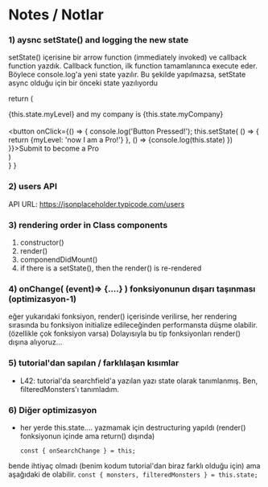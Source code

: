 
# Notes / Notlar

### 1) aysnc setState() and logging the new state
setState() içerisine bir arrow function (immediately invoked) ve callback function yazdık.
Callback function, ilk function tamamlanınca execute eder. Böylece console.log'a yeni state yazılır.
Bu şekilde yapılmazsa, setState async olduğu için bir önceki state yazılıyordu


 return (
    <main>
      {this.state.myLevel} and my company is {this.state.myCompany}<br></br>
      <button onClick={() => {
      console.log('Button Pressed!');
      this.setState(
        () => {
          return {myLevel: 'now I am a Pro!'}
        }, () => {console.log(this.state) 
      })
      }}>Submit to become a Pro</button>
    </main>
  )  
  }
}

### 2) users API
API URL: https://jsonplaceholder.typicode.com/users 

### 3) rendering order in Class components
1. constructor()
2. render()
3. componendDidMount()
4. if there is a setState(), then the render() is re-rendered

### 4) onChange( (event)=> {....} ) fonksiyonunun dışarı taşınması (optimizasyon-1)
eğer yukarıdaki fonksiyon, render() içerisinde verilirse, her rendering sırasında bu fonksiyon initialize edileceğinden performansta düşme olabilir. (özellikle çok fonksiyon varsa)
Dolayısıyla bu tip fonksiyonları render() dışına alıyoruz...


### 5) tutorial'dan sapılan / farklılaşan kısımlar

* L42: tutorial'da searchfield'a yazılan yazı state olarak tanımlanmış. Ben, filteredMonsters'ı tanımladım.

### 6) Diğer optimizasyon

* her yerde this.state.... yazmamak için destructuring yapıldı (render() fonksiyonun içinde ama return() dışında)

    `const { onSearchChange } = this;`

bende ihtiyaç olmadı (benim kodum tutorial'dan biraz farklı olduğu için) ama aşağıdaki de olabilir.
    `const { monsters, filteredMonsters } = this.state;`